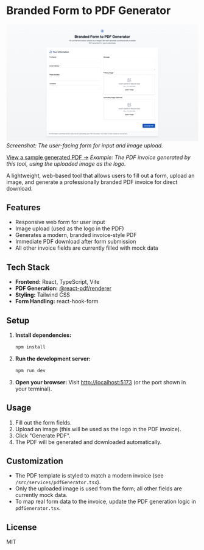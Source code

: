 # Branded Form to PDF Generator

![Form UI Screenshot](./readme/image.png)
*Screenshot: The user-facing form for input and image upload.*

[View a sample generated PDF &rarr;](./readme/demo-generated.pdf)
*Example: The PDF invoice generated by this tool, using the uploaded image as the logo.*

A lightweight, web-based tool that allows users to fill out a form, upload an image, and generate a professionally branded PDF invoice for direct download.

## Features
- Responsive web form for user input
- Image upload (used as the logo in the PDF)
- Generates a modern, branded invoice-style PDF
- Immediate PDF download after form submission
- All other invoice fields are currently filled with mock data

## Tech Stack
- **Frontend:** React, TypeScript, Vite
- **PDF Generation:** [@react-pdf/renderer](https://react-pdf.org/)
- **Styling:** Tailwind CSS
- **Form Handling:** react-hook-form

## Setup
1. **Install dependencies:**
   ```bash
   npm install
   ```
2. **Run the development server:**
   ```bash
   npm run dev
   ```
3. **Open your browser:**
   Visit [http://localhost:5173](http://localhost:5173) (or the port shown in your terminal).

## Usage
1. Fill out the form fields.
2. Upload an image (this will be used as the logo in the PDF invoice).
3. Click "Generate PDF".
4. The PDF will be generated and downloaded automatically.

## Customization
- The PDF template is styled to match a modern invoice (see `/src/services/pdfGenerator.tsx`).
- Only the uploaded image is used from the form; all other fields are currently mock data.
- To map real form data to the invoice, update the PDF generation logic in `pdfGenerator.tsx`.

## License
MIT

